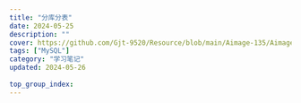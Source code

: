 ```yaml
---
title: "分库分表"
date: 2024-05-25
description: ""
cover: https://github.com/Gjt-9520/Resource/blob/main/Aimage-135/Aimage27.jpg?raw=true
tags: ["MySQL"]
category: "学习笔记"
updated: 2024-05-26
 
top_group_index: 
---
```


# 